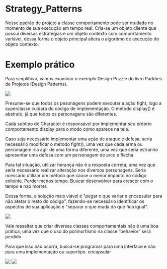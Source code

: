 # Strategy_Patterns

Nesse padrão de projeto a classe comportamento pode ser mudada no momento de sua execução em tempo real.
Cria-se um objeto cliente que possui diversas estratégias e um objeto contexto com comportamento variável, dessa forma o objeto principal altera o algoritmo de execução do objeto contexto.



# Exemplo prático

Para simplificar, vamos examinar o exemplo Design Puzzle do livro Padrões de Projetos (Design Patterns).

<img src="https://i.ibb.co/cyNJd4B/puzzle3.jpg" >

Presume-se que todos os pesonagens podem executar a ação fight, logo a superclasse cuidará do código de implementação. O método display() é abstrato, já que todos os personagens são diferentes. 


Cada subtipo de Character é responsável por implementar seu próprio comportamento display para o modo como aparece na tela.

Caso seja necessário implementar uma ação de ataque e defesa, seria necessário modificar o método fight(), uma vez que cada arma ou personagem iria agir de uma forma diferente, uma vez que seria estranho apresentar uma defesa com um personagem de arco e flecha.

Para tal situação, utilizar herança não é a resposta correta, uma vez que seria necessário realizar alteração nos diversos personagens.
Seria ncessário utilizar um método que cause o menor impacto no código exitente. Perder menos tempo. Buscar desenvolver para crescer com o tempo e nao morrer.

Dessa forma, a solução mais viável é "pegar o que variar e encapsular para não afetar o resto do código", fazendo-se necessário identificar os aspectos de sua aplicação e "separar o que muda do que fica igual".



<img src="https://i.ibb.co/BfHHRmt/Puzzle.jpg" >

Vale ressaltar que criar diversas classes comportamentais não é uma boa prática, uma vez que o uso do polimorfismo na classe “behavior” será perdido.












Para que isso não ocorra, busca-se programar para uma interface e não para uma implementação ou supertipo.
encapsular





<img src="https://www.oreilly.com/library/view/head-first-design/0596007124/figs/web/025fig01.png.jpg">



<img src="https://i.ibb.co/60DTRVg/puzzle2.jpg" >

